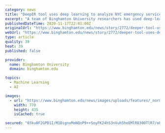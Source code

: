 ```yaml
---
category: news
title: "DeepER tool uses deep learning to analyze NYC emergency services"
excerpt: "A team of Binghamton University researchers has used deep-learning techniques to analyze and suggest improved public safety in New York City."
publishedDateTime: 2020-11-17T22:01:00Z
originalUrl: "https://www.binghamton.edu/news/story/2772/deeper-tool-uses-deep-learning-to-better-allocate-emergency-services/"
webUrl: "https://www.binghamton.edu/news/story/2772/deeper-tool-uses-deep-learning-to-better-allocate-emergency-services/"
type: article
quality: 39
heat: 39
published: false

provider:
  name: Binghamton University
  domain: binghamton.edu

topics:
  - Machine Learning
  - AI

images:
  - url: "https://www.binghamton.edu/news/images/uploads/features/_normal/nycfiretruck.jpg"
    width: 770
    height: 435
    isCached: true

secured: "03ku0F2GPD1I/M1DignxMoNQoP9++SoyFK24hS3nVuh5heEMlR830OTlR7/oPoYh78X/W51uyMfH1O6FY6fq58AUuyQg2+39+bDy3w4HOTY4SFlYj+ib/Z/8C9BBQQMHlGI2nqslgC1fbQKt8ssrl3KD90mJIoC+tFVk4Fsfm4DnVP8IQG+jjwgsP2BY8krxwXsXJ3eLymvpAyHrldNPguzq1ItCFG68B4EAzK8OUSsTv7rlbcJjr2KBzr0WvDI7mxJwc8R1vFcuwlH7pMaDGHYZkaxpBFRx52AYkG592AVDWYyA0zEmzACEN2lOUk723vQKptsGs3OPowUIFNlbV1pl7SvCGO3CnbNIJJD9XD0=;kq/tXPiHwrl/kZYZWx6DrA=="
---
```


